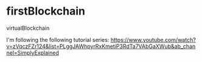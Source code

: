 # firstBlockchain
virtualBlockchain

I'm following the following tutorial series: https://www.youtube.com/watch?v=zVqczFZr124&list=PLggJAWhpyrRxKmetiP3RdTa7VAbGaXWub&ab_channel=SimplyExplained
